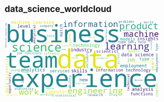 # data_science_worldcloud
![wordcloud_small.png](https://github.com/kevinclee26/data_science_wordcloud/blob/master/wordcloud_small.png)
